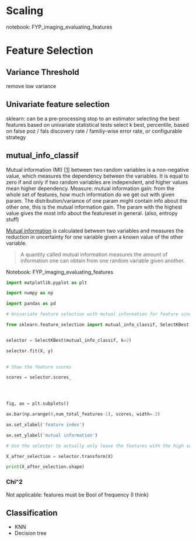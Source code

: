 # Scaling

notebook: FYP_imaging_evaluating_features


# Feature Selection

## Variance Threshold

remove low variance

## Univariate feature selection

sklearn: can be a pre-processing stop to an estimator
selecting the best features based on univariate statistical tests
select k best, percentile, based on false poz / fals discovery rate / familiy-wise error rate, or configurable strategy

## mutual_info_classif

Mutual information (MI) [[1]](https://scikit-learn.org/stable/modules/generated/sklearn.feature_selection.mutual_info_classif.html#r50b872b699c4-1) between two random variables is a non-negative value, which measures the dependency between the variables. It is equal to zero if and only if two random variables are independent, and higher values mean higher dependency.
Measure: mutual information gain: from the whole set of features, how much information do we get out with given param. The distribution/variance of one param might contain info about the other one, this is the mutual information gain. The param with the highest value gives the most info about the featureset in general. (also, entropy stuff)

[Mutual information](https://en.wikipedia.org/wiki/Mutual_information) is calculated between two variables and measures the reduction in uncertainty for one variable given a known value of the other variable.

> A quantity called mutual information measures the amount of information one can obtain from one random variable given another.

Notebook: FYP_imaging_evaluating_features
```python
import matplotlib.pyplot as plt

import numpy as np

import pandas as pd

# Univariate feature selection with mutual information for feature scoring

from sklearn.feature_selection import mutual_info_classif, SelectKBest


selector = SelectKBest(mutual_info_classif, k=2)

selector.fit(X, y)

  
# Show the feature scores

scores = selector.scores_


  

fig, ax = plt.subplots()

ax.bar(np.arange(0,num_total_features-1), scores, width=.2)

ax.set_xlabel('feature index')

ax.set_ylabel('mutual information')
```

```python
# Use the selector to actually only leave the features with the high scores

X_after_selection = selector.transform(X)

print(X_after_selection.shape)
```

### Chi^2

Not applicable: features must be Bool of frequency (I think)



## Classification

- KNN
- Decision tree